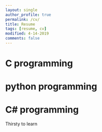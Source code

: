 ```yaml
---
layout: single
author_profile: true
permalink: /cv/
title: Resume
tags: [resume, cv]
modified: 4-14-2019
comments: false
---
```



# C programming
# python programming
# C# programming
Thirsty to learn
